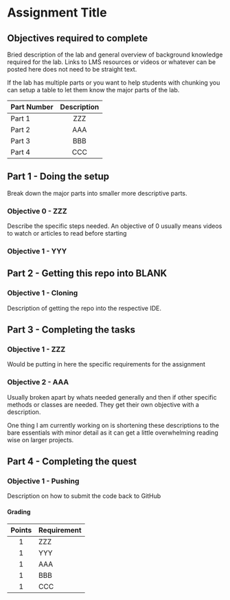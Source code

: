 # Assignment Title

## Objectives required to complete
Bried description of the lab and general overview of background knowledge required for the lab.  Links to LMS resources or videos or whatever can be posted here does not need to be straight text.

If the lab has multiple parts or you want to help students with chunking you can setup a table to let them know the major parts of the lab.

| Part Number      | Description                               |
| ---------------  | :--------------------------------------:  |
| Part 1           | ZZZ                                       |
| Part 2           | AAA                                       |
| Part 3           | BBB                                       |
| Part 4           | CCC                                       |

## Part 1 - Doing the setup
Break down the major parts into smaller more descriptive parts.

### Objective 0 - ZZZ
Describe the specific steps needed.  An objective of 0 usually means videos to watch or articles to read before starting

### Objective 1 - YYY


## Part 2 - Getting this repo into BLANK
### Objective 1 - Cloning
Description of getting the repo into the respective IDE.

## Part 3 - Completing the tasks
### Objective 1 - ZZZ
Would be putting in here the specific requirements for the assignment

### Objective 2 - AAA
Usually broken apart by whats needed generally and then if other specific methods or classes are needed.  They get their own objective with a description.

One thing I am currently working on is shortening these descriptions to the bare essentials with minor detail as it can get a little overwhelming reading wise on larger projects.

## Part 4 - Completing the quest
### Objective 1 - Pushing
Description on how to submit the code back to GitHub


#### Grading
|   Points   |   Requirement                               |
| :--------: |:------------------------------------------- |
| 1          | ZZZ                                         |
| 1          | YYY                                         |
| 1          | AAA                                         |
| 1          | BBB                                         |
| 1          | CCC                                         |
